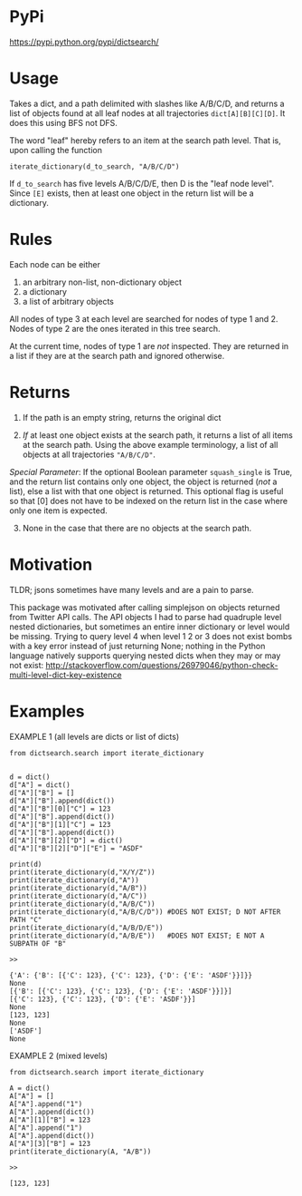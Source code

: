 PyPi
===========================
https://pypi.python.org/pypi/dictsearch/

Usage
===========================
Takes a dict, and a path delimited with slashes like A/B/C/D, and returns a list of objects found at all leaf nodes at all trajectories `dict[A][B][C][D]`. It does this using BFS not DFS. 
    
The word "leaf" hereby refers to an item at the search path level. That is, upon calling the function 

    iterate_dictionary(d_to_search, "A/B/C/D")

If `d_to_search` has five levels A/B/C/D/E, then D is the "leaf node level". Since `[E]` exists, then at least one object in the return list will be a dictionary. 

Rules
===========================
Each node can be either 
1) an arbitrary non-list, non-dictionary object
2) a dictionary
3) a list of arbitrary objects

All nodes of type 3 at each level are searched for nodes of type 1 and 2. Nodes of type 2 are the ones iterated in this tree search. 

At the current time, nodes of type 1 are *not* inspected. They are returned in a list if they are at the search path and ignored otherwise. 

Returns
===========================
1) If the path is an empty string, returns the original dict

2) *If* at least one object exists at the search path, it returns a list of all items at the search path. Using the above example terminology, a list of all objects at all trajectories `"A/B/C/D"`. 

*Special Parameter*: If the optional Boolean parameter `squash_single` is True, and the return list contains only one object, the object is returned (*not* a list), else a list with that one object is returned. This optional flag is useful so that [0] does not have to be indexed on the return list in the case where only one item is expected. 

3) None in the case that there are no objects at the search path. 

Motivation
===========================

TLDR; jsons sometimes have many levels and are a pain to parse. 

This package was motivated after calling simplejson on objects
 returned from Twitter API calls. The API objects I had to parse had quadruple level nested dictionaries, but sometimes an entire inner dictionary or level would be missing. Trying to query level 4 when level 1 2 or 3 does not exist bombs with a key error instead of just returning None; nothing in the Python language natively supports querying nested dicts when they may or may not exist:
 http://stackoverflow.com/questions/26979046/python-check-multi-level-dict-key-existence

Examples
===========================


EXAMPLE 1 (all levels are dicts or list of dicts)

    from dictsearch.search import iterate_dictionary
    
    
    d = dict()
    d["A"] = dict()
    d["A"]["B"] = []
    d["A"]["B"].append(dict())
    d["A"]["B"][0]["C"] = 123
    d["A"]["B"].append(dict())
    d["A"]["B"][1]["C"] = 123
    d["A"]["B"].append(dict())
    d["A"]["B"][2]["D"] = dict()
    d["A"]["B"][2]["D"]["E"] = "ASDF"
    
    print(d)
    print(iterate_dictionary(d,"X/Y/Z"))
    print(iterate_dictionary(d,"A"))
    print(iterate_dictionary(d,"A/B"))
    print(iterate_dictionary(d,"A/C"))
    print(iterate_dictionary(d,"A/B/C"))
    print(iterate_dictionary(d,"A/B/C/D")) #DOES NOT EXIST; D NOT AFTER PATH "C"
    print(iterate_dictionary(d,"A/B/D/E")) 
    print(iterate_dictionary(d,"A/B/E"))   #DOES NOT EXIST; E NOT A SUBPATH OF "B"
        
    >>
    
    {'A': {'B': [{'C': 123}, {'C': 123}, {'D': {'E': 'ASDF'}}]}}
    None
    [{'B': [{'C': 123}, {'C': 123}, {'D': {'E': 'ASDF'}}]}]
    [{'C': 123}, {'C': 123}, {'D': {'E': 'ASDF'}}]
    None
    [123, 123]
    None
    ['ASDF']
    None
    

EXAMPLE 2 (mixed levels)

    from dictsearch.search import iterate_dictionary
    
    A = dict()
    A["A"] = []
    A["A"].append("1")
    A["A"].append(dict())
    A["A"][1]["B"] = 123
    A["A"].append("1")
    A["A"].append(dict())
    A["A"][3]["B"] = 123
    print(iterate_dictionary(A, "A/B"))
        
    >>
    
    [123, 123]
